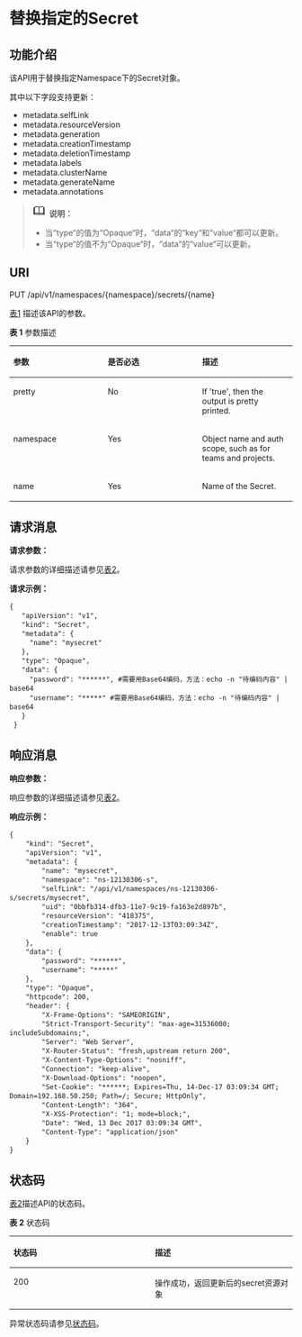 # 替换指定的Secret<a name="cce_02_0046"></a>

## 功能介绍<a name="s2fa7c6b09ad0449ebce13163ee876960"></a>

该API用于替换指定Namespace下的Secret对象。

其中以下字段支持更新：

-   metadata.selfLink
-   metadata.resourceVersion
-   metadata.generation
-   metadata.creationTimestamp
-   metadata.deletionTimestamp
-   metadata.labels
-   metadata.clusterName
-   metadata.generateName
-   metadata.annotations

>![](public_sys-resources/icon-note.gif) **说明：**   
>-   当“type“的值为“Opaque“时，“data“的“key“和“value“都可以更新。  
>-   当“type“的值不为“Opaque“时，“data“的“value“可以更新。  

## URI<a name="se7a801b22ec44205a03503a15151ba92"></a>

PUT /api/v1/namespaces/\{namespace\}/secrets/\{name\}

[表1](#table195518420539)  描述该API的参数。

**表 1**  参数描述

<a name="table195518420539"></a>
<table><thead align="left"><tr id="row1895516485313"><th class="cellrowborder" valign="top" width="33.33333333333333%" id="mcps1.2.4.1.1"><p id="p49558415538"><a name="p49558415538"></a><a name="p49558415538"></a>参数</p>
</th>
<th class="cellrowborder" valign="top" width="33.33333333333333%" id="mcps1.2.4.1.2"><p id="p495518435314"><a name="p495518435314"></a><a name="p495518435314"></a>是否必选</p>
</th>
<th class="cellrowborder" valign="top" width="33.33333333333333%" id="mcps1.2.4.1.3"><p id="p395615465319"><a name="p395615465319"></a><a name="p395615465319"></a>描述</p>
</th>
</tr>
</thead>
<tbody><tr id="row159562040536"><td class="cellrowborder" valign="top" width="33.33333333333333%" headers="mcps1.2.4.1.1 "><p id="p395612415535"><a name="p395612415535"></a><a name="p395612415535"></a>pretty</p>
</td>
<td class="cellrowborder" valign="top" width="33.33333333333333%" headers="mcps1.2.4.1.2 "><p id="p119561495319"><a name="p119561495319"></a><a name="p119561495319"></a>No</p>
</td>
<td class="cellrowborder" valign="top" width="33.33333333333333%" headers="mcps1.2.4.1.3 "><p id="zh-cn_topic_0079615031_p61052759"><a name="zh-cn_topic_0079615031_p61052759"></a><a name="zh-cn_topic_0079615031_p61052759"></a>If 'true', then the output is pretty printed.</p>
</td>
</tr>
<tr id="row1795634105314"><td class="cellrowborder" valign="top" width="33.33333333333333%" headers="mcps1.2.4.1.1 "><p id="p1195619465319"><a name="p1195619465319"></a><a name="p1195619465319"></a>namespace</p>
</td>
<td class="cellrowborder" valign="top" width="33.33333333333333%" headers="mcps1.2.4.1.2 "><p id="p169561249530"><a name="p169561249530"></a><a name="p169561249530"></a>Yes</p>
</td>
<td class="cellrowborder" valign="top" width="33.33333333333333%" headers="mcps1.2.4.1.3 "><p id="zh-cn_topic_0079615031_p11408737"><a name="zh-cn_topic_0079615031_p11408737"></a><a name="zh-cn_topic_0079615031_p11408737"></a>Object name and auth scope, such as for teams and projects.</p>
</td>
</tr>
<tr id="row195616417532"><td class="cellrowborder" valign="top" width="33.33333333333333%" headers="mcps1.2.4.1.1 "><p id="p9956104155314"><a name="p9956104155314"></a><a name="p9956104155314"></a>name</p>
</td>
<td class="cellrowborder" valign="top" width="33.33333333333333%" headers="mcps1.2.4.1.2 "><p id="p795619475316"><a name="p795619475316"></a><a name="p795619475316"></a>Yes</p>
</td>
<td class="cellrowborder" valign="top" width="33.33333333333333%" headers="mcps1.2.4.1.3 "><p id="zh-cn_topic_0079615031_p13513185"><a name="zh-cn_topic_0079615031_p13513185"></a><a name="zh-cn_topic_0079615031_p13513185"></a>Name of the Secret.</p>
</td>
</tr>
</tbody>
</table>

## 请求消息<a name="zh-cn_topic_0079615031_ref458786529"></a>

**请求参数：**

请求参数的详细描述请参见[表2](创建Secret.md#zh-cn_topic_0079614900_ref458786458)。

**请求示例：**

```
{ 
   "apiVersion": "v1", 
   "kind": "Secret", 
   "metadata": { 
     "name": "mysecret" 
   }, 
   "type": "Opaque", 
   "data": { 
     "password": "******", #需要用Base64编码，方法：echo -n "待编码内容" | base64
     "username": "*****" #需要用Base64编码，方法：echo -n "待编码内容" | base64
   } 
 }
```

## 响应消息<a name="s62e9d00c756e4ae99025f3a29117287f"></a>

**响应参数：**

响应参数的详细描述请参见[表2](创建Secret.md#zh-cn_topic_0079614900_ref458786458)。

**响应示例：**

```
{
    "kind": "Secret",
    "apiVersion": "v1",
    "metadata": {
        "name": "mysecret",
        "namespace": "ns-12130306-s",
        "selfLink": "/api/v1/namespaces/ns-12130306-s/secrets/mysecret",
        "uid": "0bbfb314-dfb3-11e7-9c19-fa163e2d897b",
        "resourceVersion": "418375",
        "creationTimestamp": "2017-12-13T03:09:34Z",
        "enable": true
    },
    "data": {
        "password": "******",
        "username": "*****" 
    },
    "type": "Opaque",
    "httpcode": 200,
    "header": {
        "X-Frame-Options": "SAMEORIGIN",
        "Strict-Transport-Security": "max-age=31536000; includeSubdomains;",
        "Server": "Web Server",
        "X-Router-Status": "fresh,upstream return 200",
        "X-Content-Type-Options": "nosniff",
        "Connection": "keep-alive",
        "X-Download-Options": "noopen",
        "Set-Cookie": "******; Expires=Thu, 14-Dec-17 03:09:34 GMT; Domain=192.168.50.250; Path=/; Secure; HttpOnly",
        "Content-Length": "364",
        "X-XSS-Protection": "1; mode=block;",
        "Date": "Wed, 13 Dec 2017 03:09:34 GMT",
        "Content-Type": "application/json"
    }
}
```

## 状态码<a name="s0cae25a23bb14c80b7b9465f8da69cd7"></a>

[表2](#zh-cn_topic_0079615031_table64060950)描述API的状态码。

**表 2**  状态码

<a name="zh-cn_topic_0079615031_table64060950"></a>
<table><thead align="left"><tr id="zh-cn_topic_0079615031_row64282674"><th class="cellrowborder" valign="top" width="50%" id="mcps1.2.3.1.1"><p id="p57631252201621"><a name="p57631252201621"></a><a name="p57631252201621"></a>状态码</p>
</th>
<th class="cellrowborder" valign="top" width="50%" id="mcps1.2.3.1.2"><p id="zh-cn_topic_0079615031_p46527158"><a name="zh-cn_topic_0079615031_p46527158"></a><a name="zh-cn_topic_0079615031_p46527158"></a>描述</p>
</th>
</tr>
</thead>
<tbody><tr id="zh-cn_topic_0079615031_row10603493"><td class="cellrowborder" valign="top" width="50%" headers="mcps1.2.3.1.1 "><p id="zh-cn_topic_0079615031_p53576637"><a name="zh-cn_topic_0079615031_p53576637"></a><a name="zh-cn_topic_0079615031_p53576637"></a>200</p>
</td>
<td class="cellrowborder" valign="top" width="50%" headers="mcps1.2.3.1.2 "><p id="zh-cn_topic_0079615031_p44740325"><a name="zh-cn_topic_0079615031_p44740325"></a><a name="zh-cn_topic_0079615031_p44740325"></a>操作成功，返回更新后的secret资源对象</p>
</td>
</tr>
</tbody>
</table>

异常状态码请参见[状态码](状态码.md)。

